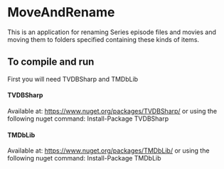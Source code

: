 # MoveAndRename
This is an application for renaming Series episode files and movies and moving them to folders specified containing these kinds of items.


## To compile and run
First you will need TVDBSharp and TMDbLib

#### TVDBSharp
Available at: https://www.nuget.org/packages/TVDBSharp/
or using the following nuget command: Install-Package TVDBSharp

#### TMDbLib
Available at: https://www.nuget.org/packages/TMDbLib/
or using the following nuget command: Install-Package TMDbLib